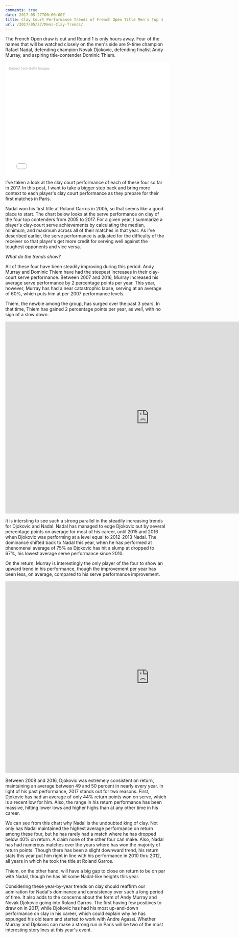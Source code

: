 ```yaml
---
comments: true
date: 2017-05-27T00:00:00Z
title: Clay Court Performance Trends of French Open Title Men's Top 4
url: /2017/05/27/Mens-Clay-Trends/
---
```


The French Open draw is out and Round 1 is only hours away. Four of the names that will be watched closely on the men's side are 9-time champion Rafael Nadal, defending champion Novak Djokovic, defending finalist Andy Murray, and aspiring title-contender Dominic Thiem. 

<div class="getty embed image" style="background-color:#fff;display:inline-block;font-family:'Helvetica Neue',Helvetica,Arial,sans-serif;color:#a7a7a7;font-size:11px;width:100%;max-width:494px;float:left;padding:2%;"><div style="padding:0;margin:0;text-align:left;"><a href="http://www.gettyimages.com/detail/468122780" target="_blank" style="color:#a7a7a7;text-decoration:none;font-weight:normal !important;border:none;display:inline-block;">Embed from Getty Images</a></div><div style="overflow:hidden;position:relative;height:0;padding:66.835017% 0 0 0;width:100%;"><iframe src="//embed.gettyimages.com/embed/468122780?et=zU8xwbukTB1goMbiPDlRZA&tld=com&viewMoreLink=on&sig=VqaHnxiFg8UmcdGxYrHJS4Lwsf6HE63ijRMbQq3NTF4=&caption=true" width="594" height="397" scrolling="no" frameborder="0" style="display:inline-block;position:absolute;top:0;left:0;width:100%;height:100%;margin:0;" ></iframe></div><p style="margin:0;"></p></div>

I've taken a look at the clay court performance of each of these four so far in 2017. In this post, I want to take a bigger step back and bring more context to each player's clay court performance as they prepare for their first matches in Paris. 

Nadal won his first title at Roland Garros in 2005, so that seems like a good place to start. The chart below looks at the serve performance on clay of the four top contenders from 2005 to 2017. For a given year, I summarize a player's clay-court serve achievements by calculating the median, minimum, and maximum across all of their matches in that year. As I've described earlier, the serve performance is adjusted for the difficulty of the receiver so that player's get more credit for serving well against the toughest opponents and vice versa.

_What do the trends show?_

All of these four have been steadily improving during this period. Andy Murray and Dominic Thiem have had the steepest increases in their clay-court serve performance. Between 2007 and 2016, Murray increased his average serve performance by 2 percentage points per year. This year, however, Murray has had a near catastrophic lapse, serving at an average of 60%, which puts him at per-2007 performance levels.

Thiem, the newbie among the group, has surged over the past 3 years. In that time, Thiem has gained 2 percentage points per year, as well, with no sign of a slow down. 

<iframe width="900" height="600" frameborder="0" scrolling="no" src="https://plot.ly/~on-the-t/1217.embed"></iframe>

It is intersting to see such a strong parallel in the steadily increasing trends for Djokovic and Nadal. Nadal has managed to edge Djokovic out by several percentage points on average for most of his career, until 2015 and 2016 when Djokovic was performing at a level equal to 2012-2013 Nadal. The dominance shifted back to Nadal this year, when he has performed at phenomenal average of 75% as Djokovic has hit a slump at dropped to 67%, his lowest average serve performance since 2010. 

On the return, Murray is interestingly the only player of the four to show an upward trend in his performance, though the improvement per year has been less, on average, compared to his serve performance improvement. 

<iframe width="900" height="600" frameborder="0" scrolling="no" src="https://plot.ly/~on-the-t/1219.embed"></iframe>

Between 2008 and 2016, Djokovic was extremely consistent on return, maintaining an average between 49 and 50 percent in nearly every year. In light of his past performance, 2017 stands out for two reasons. First, Djokovic has had an average of only 44% return points won on serve, which is a recent low for him. Also, the range in his return performance has been massive, hitting lower lows and higher highs than at any other time in his career. 

We can see from this chart why Nadal is the undoubted king of clay. Not only has Nadal maintained the highest average performance on return among these four, but he has rarely had a match where he has dropped below 40% on return. A claim none of the other four can make. Also, Nadal has had numerous matches over the years where has won the majority of return points. Though there has been a slight downward trend, his return stats this year put him right in line with his performance in 2010 thru 2012, all years in which he took the title at Roland Garros.

Thiem, on the other hand, will have a big gap to close on return to be on par with Nadal, though he has hit some Nadal-like heights this year.

Considering these year-by-year trends on clay should reaffirm our admiration for Nadal's dominance and consistency over such a long period of time. It also adds to the concerns about the form of Andy Murray and Novak Djokovic going into Roland Garros. The first having few positives to draw on in 2017, while Djokovic has had his most up-and-down performance on clay in his career, which could explain why he has expunged his old team and started to work with Andre Agassi. Whether Murray and Djokovic can make a strong run in Paris will be two of the most interesting storylines at this year's event. 

